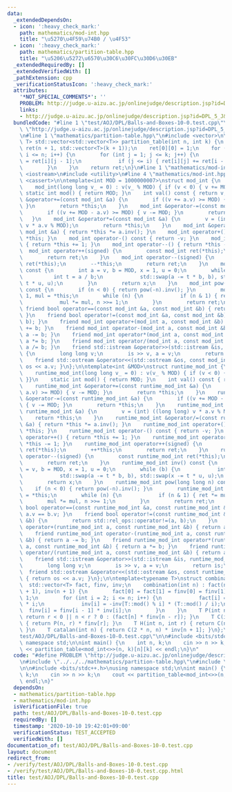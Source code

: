 ```yaml
---
data:
  _extendedDependsOn:
  - icon: ':heavy_check_mark:'
    path: mathematics/mod-int.hpp
    title: "\u5270\u4F59\u74B0 / \u4F53"
  - icon: ':heavy_check_mark:'
    path: mathematics/partition-table.hpp
    title: "\u5206\u5272\u6570\u30C6\u30FC\u30D6\u30EB"
  _extendedRequiredBy: []
  _extendedVerifiedWith: []
  _pathExtension: cpp
  _verificationStatusIcon: ':heavy_check_mark:'
  attributes:
    '*NOT_SPECIAL_COMMENTS*': ''
    PROBLEM: http://judge.u-aizu.ac.jp/onlinejudge/description.jsp?id=DPL_5_J&lang=ja
    links:
    - http://judge.u-aizu.ac.jp/onlinejudge/description.jsp?id=DPL_5_J&lang=ja
  bundledCode: "#line 1 \"test/AOJ/DPL/Balls-and-Boxes-10-0.test.cpp\"\n#define PROBLEM\
    \ \"http://judge.u-aizu.ac.jp/onlinejudge/description.jsp?id=DPL_5_J&lang=ja\"\
    \n#line 1 \"mathematics/partition-table.hpp\"\n#include <vector>\n\ntemplate<typename\
    \ T> std::vector<std::vector<T>> partition_table(int n, int k) {\n    std::vector\
    \ ret(n + 1, std::vector<T>(k + 1));\n    ret[0][0] = 1;\n    for (int i = 0;\
    \ i <= n; i++) {\n        for (int j = 1; j <= k; j++) {\n            ret[i][j]\
    \ = ret[i][j - 1];\n            if (j <= i) { ret[i][j] += ret[i - j][j]; }\n\
    \        }\n    }\n    return ret;\n}\n#line 1 \"mathematics/mod-int.hpp\"\n#include\
    \ <iostream>\n#include <utility>\n#line 4 \"mathematics/mod-int.hpp\"\n#include\
    \ <cassert>\n\ntemplate<int MOD = 1000000007>\nstruct mod_int {\n    int v;\n\
    \    mod_int(long long v_ = 0) : v(v_ % MOD) { if (v < 0) { v += MOD; }}\n   \
    \ static int mod() { return MOD; }\n    int val() const { return v; }\n    mod_int\
    \ &operator+=(const mod_int &a) {\n        if ((v += a.v) >= MOD) { v -= MOD;\
    \ }\n        return *this;\n    }\n    mod_int &operator-=(const mod_int &a) {\n\
    \        if ((v += MOD - a.v) >= MOD) { v -= MOD; }\n        return *this;\n \
    \   }\n    mod_int &operator*=(const mod_int &a) {\n        v = (int) ((long long)\
    \ v * a.v % MOD);\n        return *this;\n    }\n    mod_int &operator/=(const\
    \ mod_int &a) { return *this *= a.inv(); }\n    mod_int operator+() const { return\
    \ *this; }\n    mod_int operator-() const { return -v; }\n    mod_int operator++()\
    \ { return *this += 1; }\n    mod_int operator--() { return *this -= 1; }\n  \
    \  mod_int operator++(signed) {\n        const mod_int ret(*this);\n        ++*this;\n\
    \        return ret;\n    }\n    mod_int operator--(signed) {\n        const mod_int\
    \ ret(*this);\n        --*this;\n        return ret;\n    }\n    mod_int inv()\
    \ const {\n        int a = v, b = MOD, x = 1, u = 0;\n        while (b) {\n  \
    \          int t = a / b;\n            std::swap(a -= t * b, b), std::swap(x -=\
    \ t * u, u);\n        }\n        return x;\n    }\n    mod_int pow(long long n)\
    \ const {\n        if (n < 0) { return pow(-n).inv(); }\n        mod_int ret =\
    \ 1, mul = *this;\n        while (n) {\n            if (n & 1) { ret *= mul; }\n\
    \            mul *= mul, n >>= 1;\n        }\n        return ret;\n    }\n   \
    \ friend bool operator==(const mod_int &a, const mod_int &b) { return a.v == b.v;\
    \ }\n    friend bool operator!=(const mod_int &a, const mod_int &b) { return std::rel_ops::operator!=(a,\
    \ b); }\n    friend mod_int operator+(mod_int a, const mod_int &b) { return a\
    \ += b; }\n    friend mod_int operator-(mod_int a, const mod_int &b) { return\
    \ a -= b; }\n    friend mod_int operator*(mod_int a, const mod_int &b) { return\
    \ a *= b; }\n    friend mod_int operator/(mod_int a, const mod_int &b) { return\
    \ a /= b; }\n    friend std::istream &operator>>(std::istream &is, mod_int &a)\
    \ {\n        long long v;\n        is >> v, a = v;\n        return is;\n    }\n\
    \    friend std::ostream &operator<<(std::ostream &os, const mod_int &a) { return\
    \ os << a.v; }\n};\n\ntemplate<int &MOD>\nstruct runtime_mod_int {\n    int v;\n\
    \    runtime_mod_int(long long v_ = 0) : v(v_ % MOD) { if (v < 0) { v += MOD;\
    \ }}\n    static int mod() { return MOD; }\n    int val() const { return v; }\n\
    \    runtime_mod_int &operator+=(const runtime_mod_int &a) {\n        if ((v +=\
    \ a.v) >= MOD) { v -= MOD; }\n        return *this;\n    }\n    runtime_mod_int\
    \ &operator-=(const runtime_mod_int &a) {\n        if ((v += MOD - a.v) >= MOD)\
    \ { v -= MOD; }\n        return *this;\n    }\n    runtime_mod_int &operator*=(const\
    \ runtime_mod_int &a) {\n        v = (int) ((long long) v * a.v % MOD);\n    \
    \    return *this;\n    }\n    runtime_mod_int &operator/=(const runtime_mod_int\
    \ &a) { return *this *= a.inv(); }\n    runtime_mod_int operator+() const { return\
    \ *this; }\n    runtime_mod_int operator-() const { return -v; }\n    runtime_mod_int\
    \ operator++() { return *this += 1; }\n    runtime_mod_int operator--() { return\
    \ *this -= 1; }\n    runtime_mod_int operator++(signed) {\n        const runtime_mod_int\
    \ ret(*this);\n        ++*this;\n        return ret;\n    }\n    runtime_mod_int\
    \ operator--(signed) {\n        const runtime_mod_int ret(*this);\n        --*this;\n\
    \        return ret;\n    }\n    runtime_mod_int inv() const {\n        int a\
    \ = v, b = MOD, x = 1, u = 0;\n        while (b) {\n            int t = a / b;\n\
    \            std::swap(a -= t * b, b), std::swap(x -= t * u, u);\n        }\n\
    \        return x;\n    }\n    runtime_mod_int pow(long long n) const {\n    \
    \    if (n < 0) { return pow(-n).inv(); }\n        runtime_mod_int ret = 1, mul\
    \ = *this;\n        while (n) {\n            if (n & 1) { ret *= mul; }\n    \
    \        mul *= mul, n >>= 1;\n        }\n        return ret;\n    }\n    friend\
    \ bool operator==(const runtime_mod_int &a, const runtime_mod_int &b) { return\
    \ a.v == b.v; }\n    friend bool operator!=(const runtime_mod_int &a, const runtime_mod_int\
    \ &b) {\n        return std::rel_ops::operator!=(a, b);\n    }\n    friend runtime_mod_int\
    \ operator+(runtime_mod_int a, const runtime_mod_int &b) { return a += b; }\n\
    \    friend runtime_mod_int operator-(runtime_mod_int a, const runtime_mod_int\
    \ &b) { return a -= b; }\n    friend runtime_mod_int operator*(runtime_mod_int\
    \ a, const runtime_mod_int &b) { return a *= b; }\n    friend runtime_mod_int\
    \ operator/(runtime_mod_int a, const runtime_mod_int &b) { return a /= b; }\n\
    \    friend std::istream &operator>>(std::istream &is, runtime_mod_int &a) {\n\
    \        long long v;\n        is >> v, a = v;\n        return is;\n    }\n  \
    \  friend std::ostream &operator<<(std::ostream &os, const runtime_mod_int &a)\
    \ { return os << a.v; }\n};\n\ntemplate<typename T>\nstruct combination {\n  \
    \  std::vector<T> fact, finv, inv;\n    combination(int n) : fact(n + 1), finv(n\
    \ + 1), inv(n + 1) {\n        fact[0] = fact[1] = finv[0] = finv[1] = inv[1] =\
    \ 1;\n        for (int i = 2; i <= n; i++) {\n            fact[i] = fact[i - 1]\
    \ * i;\n            inv[i] = -inv[T::mod() % i] * (T::mod() / i);\n          \
    \  finv[i] = finv[i - 1] * inv[i];\n        }\n    }\n    T P(int n, int r) {\
    \ return r < 0 || n < r ? 0 : (fact[n] * finv[n - r]); }\n    T C(int n, int r)\
    \ { return P(n, r) * finv[r]; }\n    T H(int n, int r) { return C(n + r - 1, r);\
    \ }\n    T catalan(int n) { return C(2 * n, n) * inv[n + 1]; }\n};\n#line 4 \"\
    test/AOJ/DPL/Balls-and-Boxes-10-0.test.cpp\"\n\n#include <bits/stdc++.h>\nusing\
    \ namespace std;\n\nint main() {\n    int n, k;\n    cin >> n >> k;\n    cout\
    \ << partition_table<mod_int<>>(n, k)[n][k] << endl;\n}\n"
  code: "#define PROBLEM \"http://judge.u-aizu.ac.jp/onlinejudge/description.jsp?id=DPL_5_J&lang=ja\"\
    \n#include \"../../../mathematics/partition-table.hpp\"\n#include \"../../../mathematics/mod-int.hpp\"\
    \n\n#include <bits/stdc++.h>\nusing namespace std;\n\nint main() {\n    int n,\
    \ k;\n    cin >> n >> k;\n    cout << partition_table<mod_int<>>(n, k)[n][k] <<\
    \ endl;\n}"
  dependsOn:
  - mathematics/partition-table.hpp
  - mathematics/mod-int.hpp
  isVerificationFile: true
  path: test/AOJ/DPL/Balls-and-Boxes-10-0.test.cpp
  requiredBy: []
  timestamp: '2020-10-10 19:42:01+09:00'
  verificationStatus: TEST_ACCEPTED
  verifiedWith: []
documentation_of: test/AOJ/DPL/Balls-and-Boxes-10-0.test.cpp
layout: document
redirect_from:
- /verify/test/AOJ/DPL/Balls-and-Boxes-10-0.test.cpp
- /verify/test/AOJ/DPL/Balls-and-Boxes-10-0.test.cpp.html
title: test/AOJ/DPL/Balls-and-Boxes-10-0.test.cpp
---
```

